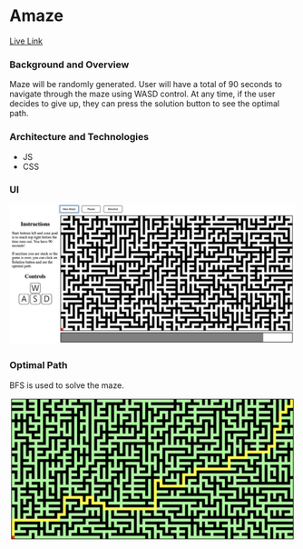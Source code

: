 # Amaze

[Live Link](https://OnlyChobo.github.io/Amaze/)

### Background and Overview
Maze will be randomly generated. User will have a total of 90 seconds to navigate through the maze using WASD control. At any time, if the user decides to give up, they can press the solution button to see the optimal path.

### Architecture and Technologies
* JS
* CSS

### UI

<img src="./images/ss1.png" width="600px">

### Optimal Path

BFS is used to solve the maze.

<img src="./images/ss2.png" width="600px">
